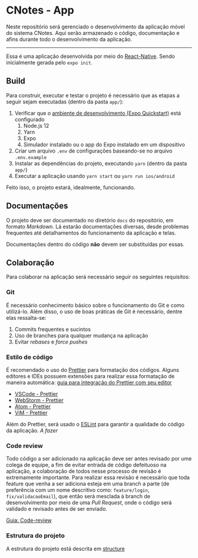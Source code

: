 <!-- Logo aqui -->

# CNotes - App

Neste repositório será gerenciado o desenvolvimento da aplicação móvel do sistema CNotes. Aqui serão armazenado o código, documentação e afins durante todo o desenvolvimento da aplicação.

---

Essa é uma aplicação desenvolvida por meio do [React-Native](https://reactnative.dev). Sendo inicialmente gerada pelo `expo init`.

## Build

Para construir, executar e testar o projeto é necessário que as etapas a seguir sejam executadas (dentro da pasta `app/`):

1. Verificar que o [ambiente de desenvolvimento (Expo Quickstart)](https://reactnative.dev/docs/environment-setup) está configurado
   1. Node.js 12
   2. Yarn
   3. Expo
   4. Simulador instalado ou o app do Expo instalado em um dispositivo
2. Criar um arquivo `.env` de configurações baseando-se no arquivo `.env.example`
3. Instalar as dependências do projeto, executando `yarn` (dentro da pasta `app/`)
4. Executar a aplicação usando `yarn start` ou `yarn run ios/android`

Feito isso, o projeto estará, idealmente, funcionando.

## Documentações

O projeto deve ser documentado no diretório `docs` do repositório, em formato _Markdown_. Lá estarão documentações diversas, desde problemas frequentes até detalhamentos do funcionamento da aplicação e telas.

Documentações dentro do código **não** devem ser substituídas por essas.

## Colaboração

Para colaborar na aplicação será necessário seguir os seguintes requisitos:

### Git

É necessário conhecimento básico sobre o funcionamento do Git e como utilizá-lo. Além disso, o uso de boas práticas de Git é necessário, dentre elas ressalta-se:

1. Commits frequentes e sucintos
2. Uso de branches para qualquer mudança na aplicação
3. Evitar _rebases_ e _force pushes_

### Estilo de código

É recomendado o uso do [Prettier](https://prettier.io) para formatação dos códigos. Alguns editores e IDEs possuem extensões para realizar essa formatação de maneira automática: [guia para integração do Prettier com seu editor](https://prettier.io/docs/en/editors.html)

- [VSCode - Prettier](https://marketplace.visualstudio.com/items?itemName=esbenp.prettier-vscode)
- [WebStorm - Prettier](https://plugins.jetbrains.com/plugin/10456-prettier)
- [Atom - Prettier](https://github.com/prettier/prettier-atom)
- [ViM - Prettier](https://prettier.io/docs/en/vim.html)

Além do Prettier, será usado o [ESLint](https://eslint.org) para garantir a qualidade do código da aplicação. _A fazer_

### Code review

Todo código a ser adicionado na aplicação deve ser antes revisado por ume colega de equipe, a fim de evitar entrada de código defeituoso na aplicação, a colaboração de todos nesse processo de revisão é extremamente importante. Para realizar essa revisão é necessário que toda feature que venha a ser adiciona esteja em uma branch a parte (de preferência com um nome descritivo como: `feature/login`, `fix/validacaoEmail`), que então será mesclada à branch de desenvolvimento por meio de uma _Pull Request_, onde o código será validado e revisado antes de ser enviado.

[Guia: Code-review](https://lontras-e-preguicas.github.io/guides/code-review/)

### Estrutura do projeto

A estrutura do projeto está descrita em [structure](docs/structure.md)
